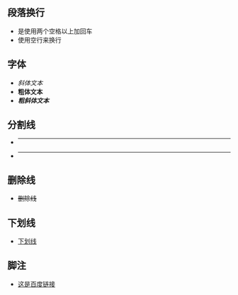 ## 段落换行

- 是使用两个空格以上加回车
- 使用空行来换行

## 字体

- _斜体文本_
- **粗体文本**
- **_粗斜体文本_**

## 分割线

<!--
  ***
  * * *
  *****
  - - -
-->

- ***

* ---

## 删除线

- ~~删除线~~

## 下划线

- <u>下划线</u>

## 脚注

- [这是百度链接](https://www.baidu.com)

